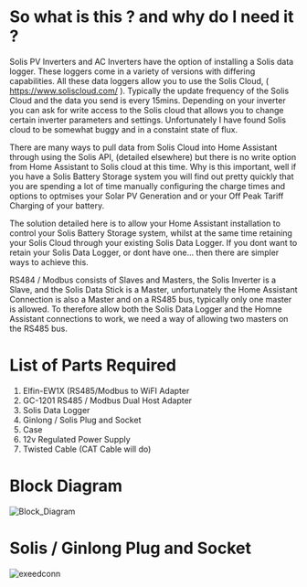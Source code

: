 # So what is this ? and why do I need it ?

Solis PV Inverters and AC Inverters have the option of installing a Solis data logger. These loggers come in a variety of versions with differing capabilities. All these data loggers allow you to use the Solis Cloud, ( https://www.soliscloud.com/ ). Typically the update frequency of the Solis Cloud and the data you send is every 15mins. Depending on your inverter you can ask for write access to the Solis cloud that allows you to change certain inverter parameters and settings. Unfortunately I have found Solis cloud to be somewhat buggy and in a constaint state of flux.

There are many ways to pull data from Solis Cloud into Home Assistant through using the Solis API, (detailed elsewhere) but there is no write option from Home Assistant to Solis cloud at this time. Why is this important, well if you have a Solis Battery Storage system you will find out pretty quickly that you are spending a lot of time manually configuring the charge times and options to optmises your Solar PV Generation and or your Off Peak Tariff Charging of your battery.

The solution detailed here is to allow your Home Assistant installation to control your Solis Battery Storage system, whilst at the same time retaining your Solis Cloud through your existing Solis Data Logger. If you dont want to retain your Solis Data Logger, or dont have one... then there are simpler ways to achieve this.

RS484 / Modbus consists of Slaves and Masters, the Solis Inverter is a Slave, and the Solis Data Stick is a Master, unfortunately the Home Assistant Connection is also a Master and on a RS485 bus, typically only one master is allowed. To therefore allow both the Solis Data Logger and the Homne Assistant connections to work, we need a way of allowing two masters on the RS485 bus.

# List of Parts Required

 1. Elfin-EW1X  (RS485/Modbus to WiFI Adapter
 2. GC-1201 RS485 / Modbus Dual Host Adapter
 3. Solis Data Logger
 4. Ginlong / Solis Plug and Socket
 5. Case
 6. 12v Regulated Power Supply
 7. Twisted Cable (CAT Cable will do)
 
 

# Block Diagram

![Block_Diagram](https://user-images.githubusercontent.com/118439620/233854313-77e940e0-4a45-4939-bf61-8ab2cae66072.jpg)

# Solis  / Ginlong Plug and Socket

![exeedconn](https://user-images.githubusercontent.com/118439620/233855102-5a18d3e9-6aa1-44e2-9918-01a01b63efcb.png)



